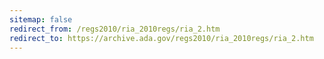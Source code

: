 ```yaml
---
sitemap: false 
redirect_from: /regs2010/ria_2010regs/ria_2.htm 
redirect_to: https://archive.ada.gov/regs2010/ria_2010regs/ria_2.htm 
---
```

